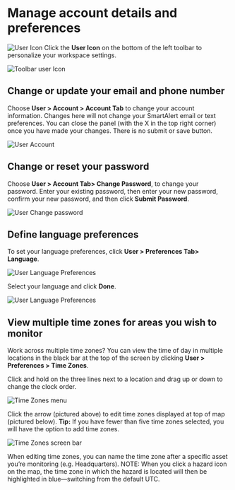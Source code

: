# Manage account details and preferences

![User Icon](https://github.com/LuigiBella/PDC_test/blob/master/icons/User_Icon.png) Click the **User Icon** on the bottom of the left toolbar to personalize your workspace settings.

![Toolbar user Icon](https://github.com/LuigiBella/PDC_test/blob/master/images/1.5_figure_1.png) 

## Change or update your email and phone number

Choose **User > Account > Account Tab** to change your account information. Changes here will not change your SmartAlert email or text preferences. You can close the panel (with the X in the top right corner) once you have made your changes. There is no submit or save button.

![User Account ](https://github.com/LuigiBella/PDC_test/blob/master/images/1.5_figure_2.png) 

## Change or reset your password

Choose **User > Account Tab> Change Password**, to change your password. Enter your existing password, then enter your new password, confirm your new password, and then click **Submit Password**.

![User Change password](https://github.com/LuigiBella/PDC_test/blob/master/images/1.5_figure_3.png)

## Define language preferences

To set your language preferences, click **User > Preferences Tab> Language**.

![User Language Preferences](https://github.com/LuigiBella/PDC_test/blob/master/images/1.5_figure_5.png)

 Select your language and click **Done**.
 
![User Language Preferences](https://github.com/LuigiBella/PDC_test/blob/master/images/1.5_figure_5a.png)

## View multiple time zones for areas you wish to monitor

Work across multiple time zones? You can view the time of day in multiple locations in the black bar at the top of the screen by clicking **User > Preferences > Time Zones**.

Click and hold on the three lines next to a location and drag up or down to change the clock order.

![Time Zones menu](https://github.com/LuigiBella/PDC_test/blob/master/images/1.5_figure_6.png)

Click the arrow (pictured above) to edit time zones displayed at top of map (pictured below). **Tip:** If you have fewer than five time zones selected, you will have the option to add time zones.

![Time Zones screen bar](https://github.com/LuigiBella/PDC_test/blob/master/images/1.5_figure_7.png)

When editing time zones, you can name the time zone after a specific asset you’re monitoring (e.g. Headquarters).
NOTE: When you click a hazard icon on the map, the time zone in which the hazard is located will then be highlighted in blue—switching from the default UTC.